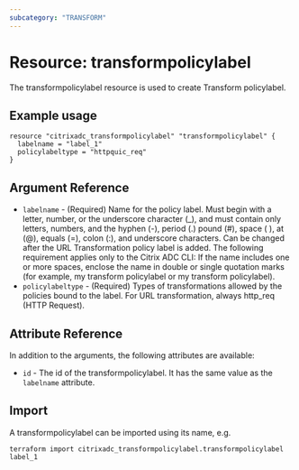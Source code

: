 ```yaml
---
subcategory: "TRANSFORM"
---
```


# Resource: transformpolicylabel

The transformpolicylabel resource is used to create Transform policylabel.


## Example usage

```hcl
resource "citrixadc_transformpolicylabel" "transformpolicylabel" {
  labelname = "label_1"
  policylabeltype = "httpquic_req"
}
```


## Argument Reference

* `labelname` - (Required) Name for the policy label. Must begin with a letter, number, or the underscore character (_), and must contain only letters, numbers, and the hyphen (-), period (.) pound (#), space ( ), at (@), equals (=), colon (:), and underscore characters. Can be changed after the URL Transformation policy label is added.  The following requirement applies only to the Citrix ADC CLI: If the name includes one or more spaces, enclose the name in double or single quotation marks (for example, my transform policylabel or my transform policylabel).
* `policylabeltype` - (Required) Types of transformations allowed by the policies bound to the label. For URL transformation, always http_req (HTTP Request).


## Attribute Reference

In addition to the arguments, the following attributes are available:

* `id` - The id of the transformpolicylabel. It has the same value as the `labelname` attribute.


## Import

A transformpolicylabel can be imported using its name, e.g.

```shell
terraform import citrixadc_transformpolicylabel.transformpolicylabel label_1
```
